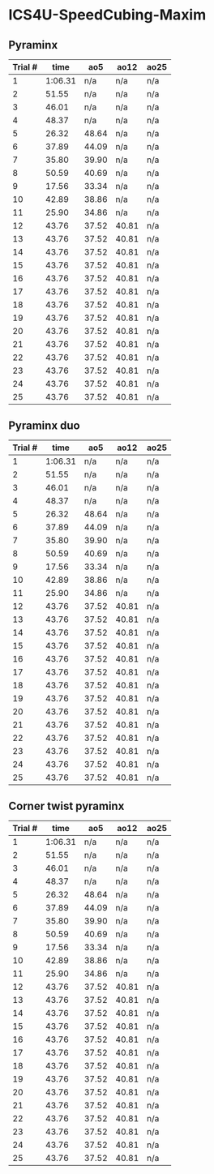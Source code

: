 <h1> ICS4U-SpeedCubing-Maxim </h1>
<h2> Pyraminx
  
|Trial #|time|ao5|ao12|ao25|
|-------|----|---|----|----|
|   1   |1:06.31|n/a|n/a|n/a|
|   2   |51.55|n/a|n/a|n/a|
|   3   |46.01|n/a|n/a|n/a|
|   4   |48.37|n/a|n/a|n/a|
|   5   |26.32|48.64|n/a|n/a|
|   6   |37.89|44.09|n/a|n/a|
|   7   |35.80|39.90|n/a|n/a|
|   8   |50.59|40.69|n/a|n/a|
|   9   |17.56|33.34|n/a|n/a|
|   10  |42.89|38.86|n/a|n/a|
|   11  |25.90|34.86|n/a|n/a|
|   12  |43.76|37.52|40.81|n/a|
|   13  |43.76|37.52|40.81|n/a|
|   14  |43.76|37.52|40.81|n/a|
|   15  |43.76|37.52|40.81|n/a|
|   16  |43.76|37.52|40.81|n/a|
|   17  |43.76|37.52|40.81|n/a|
|   18  |43.76|37.52|40.81|n/a|
|   19  |43.76|37.52|40.81|n/a|
|   20  |43.76|37.52|40.81|n/a|
|   21  |43.76|37.52|40.81|n/a|
|   22  |43.76|37.52|40.81|n/a|
|   23  |43.76|37.52|40.81|n/a|
|   24  |43.76|37.52|40.81|n/a|
|   25  |43.76|37.52|40.81|n/a|
  
<h2> Pyraminx duo

|Trial #|time|ao5|ao12|ao25|
|-------|----|---|----|----|
|   1   |1:06.31|n/a|n/a|n/a|
|   2   |51.55|n/a|n/a|n/a|
|   3   |46.01|n/a|n/a|n/a|
|   4   |48.37|n/a|n/a|n/a|
|   5   |26.32|48.64|n/a|n/a|
|   6   |37.89|44.09|n/a|n/a|
|   7   |35.80|39.90|n/a|n/a|
|   8   |50.59|40.69|n/a|n/a|
|   9   |17.56|33.34|n/a|n/a|
|   10  |42.89|38.86|n/a|n/a|
|   11  |25.90|34.86|n/a|n/a|
|   12  |43.76|37.52|40.81|n/a|
|   13  |43.76|37.52|40.81|n/a|
|   14  |43.76|37.52|40.81|n/a|
|   15  |43.76|37.52|40.81|n/a|
|   16  |43.76|37.52|40.81|n/a|
|   17  |43.76|37.52|40.81|n/a|
|   18  |43.76|37.52|40.81|n/a|
|   19  |43.76|37.52|40.81|n/a|
|   20  |43.76|37.52|40.81|n/a|
|   21  |43.76|37.52|40.81|n/a|
|   22  |43.76|37.52|40.81|n/a|
|   23  |43.76|37.52|40.81|n/a|
|   24  |43.76|37.52|40.81|n/a|
|   25  |43.76|37.52|40.81|n/a|
  
<h2> Corner twist pyraminx
  
|Trial #|time|ao5|ao12|ao25|
|-------|----|---|----|----|
|   1   |1:06.31|n/a|n/a|n/a|
|   2   |51.55|n/a|n/a|n/a|
|   3   |46.01|n/a|n/a|n/a|
|   4   |48.37|n/a|n/a|n/a|
|   5   |26.32|48.64|n/a|n/a|
|   6   |37.89|44.09|n/a|n/a|
|   7   |35.80|39.90|n/a|n/a|
|   8   |50.59|40.69|n/a|n/a|
|   9   |17.56|33.34|n/a|n/a|
|   10  |42.89|38.86|n/a|n/a|
|   11  |25.90|34.86|n/a|n/a|
|   12  |43.76|37.52|40.81|n/a|
|   13  |43.76|37.52|40.81|n/a|
|   14  |43.76|37.52|40.81|n/a|
|   15  |43.76|37.52|40.81|n/a|
|   16  |43.76|37.52|40.81|n/a|
|   17  |43.76|37.52|40.81|n/a|
|   18  |43.76|37.52|40.81|n/a|
|   19  |43.76|37.52|40.81|n/a|
|   20  |43.76|37.52|40.81|n/a|
|   21  |43.76|37.52|40.81|n/a|
|   22  |43.76|37.52|40.81|n/a|
|   23  |43.76|37.52|40.81|n/a|
|   24  |43.76|37.52|40.81|n/a|
|   25  |43.76|37.52|40.81|n/a|

